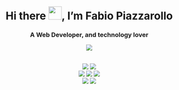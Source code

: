 <div align="center">
 <h1>Hi there <img src="https://raw.githubusercontent.com/kaueMarques/kaueMarques/master/hi.gif" width="35px">, I’m Fabio Piazzarollo</h1>
 <h3>A Web Developer, and technology lover</h3>
 <a href="https://www.linkedin.com/in/fabiobissoli" target="_blank"><img src="https://img.shields.io/badge/Fabio%20Piazzarollo-0077B5?logo=linkedin&logoColor=white"></a>
</div>

<br>
<br>

<div align="center">
 <a href="https://www.w3schools.com/html" target="_blank"><img src="https://img.shields.io/badge/HTML5-orange?style=for-the-badge&logo=html5&logoColor=white"></a> <a href="https://www.w3schools.com/css" target="_blank"><img src="https://img.shields.io/badge/CSS3-1572B6?style=for-the-badge&logo=css3&logoColor=white"></a> <br>
<img src="https://img.shields.io/badge/.net-purple?style=for-the-badge&logo=dotnet&logoColor=white"> <img src="https://img.shields.io/badge/csharp-purple?style=for-the-badge&logo=https://www.w3schools.com/html/&logoColor=white"> <img src="https://img.shields.io/badge/asp.net-purple?style=for-the-badge&logo=asp net&logoColor=white">
</div>

<div align="center">
<img src="https://img.shields.io/badge/java-green?style=for-the-badge&logo=javasp&logoColor=white"> <img src="https://img.shields.io/badge/spring boot-green?style=for-the-badge&logo=spring&logoColor=white">
</div>

<!---
fbpzrl/fbpzrl is a ✨ special ✨ repository because its `README.md` (this file) appears on your GitHub profile.
You can click the Preview link to take a look at your changes.
--->
